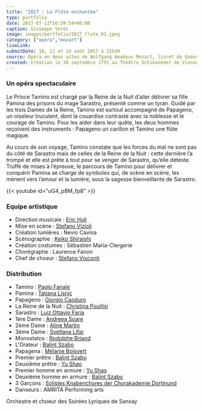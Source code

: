 ```yaml
---
title: "2017 : La Flûte enchantée"
type: portfolio
date: 2017-07-12T16:59:54+06:00
caption: Giuseppe Verdi
image: images/portfolio/2017_flute_01.jpeg
category: ["opera","mozart"]
liveLink: 
submitDate: 10, 12 et 14 août 2017 à 21h30
source: Opéra en deux actes de Wolfgang Amadeus Mozart, livret de Emanuel Schikaneder
created: Création le 30 septembre 1791 au Théâtre Schikaneder de Vienne
---
```

### Un opéra spectaculaire

Le Prince Tamino est chargé par la Reine de la Nuit d’aller délivrer sa fille Pamina des prisons du mage Sarastro, présenté comme un tyran. Guidé par les trois Dames de la Reine, Tamino est surtout accompagné de Papageno, un oiseleur truculent, dont la couardise contraste avec la noblesse et le courage de Tamino. Pour les aider dans leur quête, les deux hommes reçoivent des instruments : Papageno un carillon et Tamino une flûte magique.

Au cours de son voyage, Tamino constate que les forces du mal ne sont pas du côté de Sarastro mais de celles de la Reine de la Nuit : cette dernière l’a trompé et elle est prête à tout pour se venger de Sarastro, qu’elle déteste. Truffé de mises à l’épreuve, le parcours de Tamino pour délivrer et conquérir Pamina se charge de symboles qui, de scène en scène, les mènent vers l’amour et la lumière, sous la sagesse bienveillante de Sarastro.

{{< youtube id="uG4_p8M_fp8" >}}

### Equipe artistique


- Direction musicale : [Eric Hull](/artists/eric_hull)
- Mise en scène : [Stefano Vizioli](/artists/stefano_vizioli/)
- Création lumières : Nevio Cavina
- Scénographie : [Keiko Shiraishi](/artists/keiko_shiraishi/)
- Création costumes : Sébastien Maria-Clergerie
- Chorégraphe : Laurence Fanon
- Chef de choeur : [Stefano Visconti](/artists/stefano_visconti/)

### Distribution

- Tamino : [Paolo Fanale](/artists/paolo_fanale/)
- Pamina : [Tatiana Lisnic](/artists/tatiana_lisnic/)
- Papageno : [Giorgio Caoduro](/artists/giorgio_caoduro/)
- La Reine de la Nuit : [Christina Poulitsi](/artists/christina_poulitsi/)
- Sarastro : [Luiz Ottavio Faria](/artists/luiz_ottavio_faria/)
- 1ère Dame : [Andreea Soare](/artists/2017_flute/)
- 2ème Dame : [Aline Martin](/artists/aline_martin/)
- 3ème Dame : [Svetlana Lifar](/artists/svetlana_lifar)
- Monostatos : [Rodolphe Briand](/artists/rodolphe_briand/)
- L'Orateur : [Balint Szabo](/artists/balint_szabo/)
- Papagena : [Mélanie Boisvert](/artists/melanie_boisvert)
- Premier prêtre : [Balint Szabo](/artists/balint_szabo/)
- Deuxième prêtre : [Yu Shao](/artists/yu_shao/)
- Premier homme en armure : [Yu Shao](/artists/yu_shao/)
- Deuxième homme en armure : [Balint Szabo](/artists/balint_szabo/)
- 3 Garçons : [Solistes Knabenchores der Chorakademie Dortmund](/artists/maitrise_chorakademie/)
- Danseurs : AMRITA Performing arts


Orchestre et choeur des Soirées Lyriques de Sanxay
